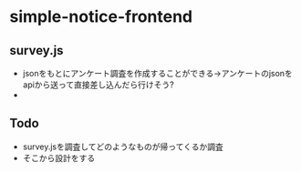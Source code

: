 # simple-notice-frontend



## survey.js

* jsonをもとにアンケート調査を作成することができる→アンケートのjsonをapiから送って直接差し込んだら行けそう?
* 



## Todo

* survey.jsを調査してどのようなものが帰ってくるか調査
* そこから設計をする




